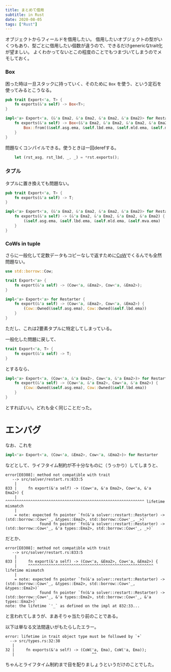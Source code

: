 ```yaml
---
title: まとめて借用
subtitle: in Rust
date: 2020-08-05
tags: ["Rust"]
---
```

オブジェクトからフィールドを借用したい。
借用したいオブジェクトの型がいくつもあり、型ごとに借用したい個数が違うので、できるだけgenericなtrait化が望ましい。
よくわかってないとこの程度のことでもつまづいてしまうのでメモしておく。

### Box

困った時は一旦スタックに持っていく、そのために `Box` を使う、という定石を使ってみるとこうなる。

```rust
pub trait Export<'a, T> {
    fn exports(&'a self) -> Box<T>;
}

impl<'a> Export<'a, (&'a Ema2, &'a Ema2, &'a Ema2, &'a Ema2)> for Restarter {
    fn exports(&'a self) -> Box<(&'a Ema2, &'a Ema2, &'a Ema2, &'a Ema2)> {
        Box::from((&self.asg.ema, &self.lbd.ema, &self.mld.ema, &self.mva.ema))
    }
}
```

問題なくコンパイルできる。使うときは一回derefする。

```rust
    let (rst_asg, rst_lbd, _, _) = *rst.exports();
```

### タプル

タプルに置き換えても問題ない。

```rust
pub trait Export<'a, T> {
    fn exports(&'a self) -> T;
}

impl<'a> Export<'a, (&'a Ema2, &'a Ema2, &'a Ema2, &'a Ema2)> for Restarter {
    fn exports(&'a self) -> (&'a Ema2, &'a Ema2, &'a Ema2, &'a Ema2) {
	    (&self.asg.ema, &self.lbd.ema, &self.mld.ema, &self.mva.ema)
    }
}
```

### CoWs in tuple

さらに一般化して定数データもコピーなしで返すために[CoW](https://doc.rust-lang.org/std/borrow/enum.Cow.html)でくるんでも全然問題ない。

```rust
use std::borrow::Cow;

trait Export<'a> {
    fn export(&'a self) -> (Cow<'a, &Ema2>, Cow<'a, &Ema2>);
}

impl<'a> Export<'a> for Restarter {
    fn export(&'a self) -> (Cow<'a, &Ema2>, Cow<'a, &Ema2>) {
        (Cow::Owned(&self.asg.ema), Cow::Owned(&self.lbd.ema))
    }
}
```

ただし、これは2要素タプルに特定してしまっている。

一般化した問題に戻して、

```rust
trait Export<'a, T> {
    fn export(&'a self) -> T;
}
```

とするなら、

```rust
impl<'a> Export<'a, (Cow<'a, &'a Ema2>, Cow<'a, &'a Ema2>)> for Restarter {
    fn export(&'a self) -> (Cow<'a, &'a Ema2>, Cow<'a, &'a Ema2>) {
        (Cow::Owned(&self.asg.ema), Cow::Owned(&self.lbd.ema))
    }
}
```

とすればいい。どれも全く同じことだった。

# エンバグ

なお、これを

```rust
impl<'a> Export<'a, (Cow<'a, &Ema2>, Cow<'a, &Ema2>)> for Restarter
```

などとして、ライフタイム制約が不十分なものに（うっかり）してしまうと、

```
error[E0308]: method not compatible with trait
   --> src/solver/restart.rs:833:5
    |
833 |     fn export(&'a self) -> (Cow<'a, &'a Ema2>, Cow<'a, &'a Ema2>) {
    |     ^^^^^^^^^^^^^^^^^^^^^^^^^^^^^^^^^^^^^^^^^^^^^^^^^^^^^^^^^^^^^ lifetime mismatch
    |
    = note: expected fn pointer `fn(&'a solver::restart::Restarter) -> (std::borrow::Cow<'_, &types::Ema2>, std::borrow::Cow<'_, _>)`
               found fn pointer `fn(&'a solver::restart::Restarter) -> (std::borrow::Cow<'_, &'a types::Ema2>, std::borrow::Cow<'_, _>)`
```

だとか、

```
error[E0308]: method not compatible with trait
   --> src/solver/restart.rs:833:5
    |
833 |     fn export(&'a self) -> (Cow<'a, &Ema2>, Cow<'a, &Ema2>) {
    |     ^^^^^^^^^^^^^^^^^^^^^^^^^^^^^^^^^^^^^^^^^^^^^^^^^^^^^^^ lifetime mismatch
    |
    = note: expected fn pointer `fn(&'a solver::restart::Restarter) -> (std::borrow::Cow<'_, &types::Ema2>, std::borrow::Cow<'_, &types::Ema2>)`
               found fn pointer `fn(&'a solver::restart::Restarter) -> (std::borrow::Cow<'_, &'a types::Ema2>, std::borrow::Cow<'_, &'a types::Ema2>)`
note: the lifetime `'_` as defined on the impl at 832:33...
```

と言われてしまうが、まあそりゃ当たり前のことである。

以下は単なる文法間違いがもたらしたエラー。

```
error: lifetime in trait object type must be followed by `+`
  --> src/types.rs:32:38
   |
32 |     fn exports(&'a self) -> (CoW('a, Ema), CoW('a, Ema));
   |                                  ^^
```

ちゃんとライフタイム制約まで目を配りましょうというだけのことでした。

